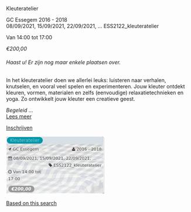 Kleuteratelier

GC Essegem 2016 - 2018  
08/09/2021, 15/09/2021, 22/09/2021, ... ESS2122\_kleuteratelier  

Van 14:00 tot 17:00

*€200,00*

  

###### *Haast u! Er zijn nog maar enkele plaatsen over.*

  

In het kleuteratelier doen we allerlei leuks: luisteren naar verhalen, knutselen, en vooral veel spelen en experimenteren. Jouw kleuter ontdekt kleuren, vormen, materialen en zelfs (eenvoudige) relaxatietechnieken en yoga. Zo ontwikkelt jouw kleuter een creatieve geest.  
  
*Begeleid*  ...  
[Lees meer](https://tickets.vgc.be/activity/subscribe/ESS2122_kleuteratelier)

[Inschrijven](https://tickets.vgc.be/activity/subscribe/ESS2122_kleuteratelier)

![](64799.png)

[Based on this search](https://tickets.vgc.be/activity/index?&vrijeplaatsen=1&Age%5B%5D=3%2C4&entity=109)
